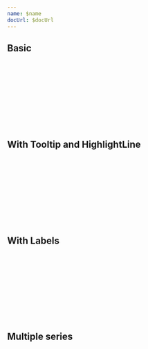```yaml
---
name: $name
docUrl: $docUrl
---
```


<script lang="ts">
	import { scaleOrdinal, scaleTime } from 'd3-scale';
	import { flatGroup } from 'd3-array';
	import { format, parseISO } from 'date-fns';
	import { formatDate, PeriodType } from 'svelte-ux/utils/date';
	import { formatNumberAsStyle } from 'svelte-ux/utils/number';

	import Chart, { Svg } from '$lib/components/Chart.svelte';
	import Area from '$lib/components/Area.svelte';
	import AxisX from '$lib/components/AxisX.svelte';
	import AxisY from '$lib/components/AxisY.svelte';
	import Baseline from '$lib/components/Baseline.svelte';
	import HighlightLine from '$lib/components/HighlightLine.svelte';
	import Labels from '$lib/components/Labels.svelte';
	import Tooltip from '$lib/components/Tooltip.svelte';
	import TooltipContainer from '$lib/components/TooltipContainer.svelte';
	import TooltipItem from '$lib/components/TooltipItem.svelte';

	import Preview from '$lib/docs/Preview.svelte';
	import { createDateSeries } from '$lib/utils/genData';
	import { pivotLonger } from '$lib/utils/pivot';
	import { createPropertySortFunc } from 'svelte-ux/utils/sort';

	const data = createDateSeries({ min: 50, max: 100, value: 'integer' });

	const keys = ['apples', 'bananas', 'oranges']
	const multiSeriesData = createDateSeries({ min: 10, max: 100, value: 'integer', keys });
	const multiSeriesFlatData = pivotLonger(multiSeriesData, keys, 'fruit', 'value');
	const dataByFruit = flatGroup(multiSeriesFlatData, d => d.fruit);

	const fruitColors = {
		apples: 'var(--color-blue-500)',
		bananas: 'var(--color-purple-500)',
		oranges: 'var(--color-green-500)',
	}
</script>

## Basic

<Preview>
	<div class="h-[300px] p-4 border rounded">
		<Chart
			{data}
			x="date"
			xScale={scaleTime()}
			y="value"
			yDomain={[0, null]}
			yNice
			padding={{ left: 16, bottom: 24 }}
		>
			<Svg>
				<AxisY gridlines />
				<AxisX formatTick={(d) => formatDate(d, PeriodType.Day, 'short')} />
				<Baseline x y />
				<Area line={{ width: 2 }} />
			</Svg>
		</Chart>
	</div>
</Preview>

## With Tooltip and HighlightLine

<Preview>
	<div class="h-[300px] p-4 border rounded">
		<Chart
			{data}
			x="date"
			xScale={scaleTime()}
			y="value"
			yDomain={[0, null]}
			yNice
			padding={{ left: 16, bottom: 24 }}
		>
			<Svg>
				<AxisY gridlines />
				<AxisX formatTick={(d) => formatDate(d, PeriodType.Day, 'short')} />
				<Baseline x y />
				<Area line={{ width: 2 }} />
			</Svg>
			<Tooltip let:data>
				<TooltipContainer header={format(data.date, 'eee, MMMM do')}>
					<TooltipItem label="value" value={formatNumberAsStyle(data.value, 'integer')} />
				</TooltipContainer>
				<g slot="highlight">
					<HighlightLine {data} color="var(--color-blue-500)" />
				</g>
			</Tooltip>
		</Chart>
	</div>
</Preview>

## With Labels

<Preview>
	<div class="h-[300px] p-4 border rounded">
		<Chart
			{data}
			x="date"
			xScale={scaleTime()}
			y="value"
			yDomain={[0, null]}
			yNice
			padding={{ left: 16, bottom: 24 }}
		>
			<Svg>
				<AxisY gridlines />
				<AxisX formatTick={(d) => formatDate(d, PeriodType.Day, 'short')} />
				<Baseline x y />
				<Area line={{ width: 2 }} />
				<Labels format="integer" />
			</Svg>
		</Chart>
	</div>
</Preview>

## Multiple series

<Preview>
	<div class="h-[300px] p-4 border rounded">
		<Chart
			data={multiSeriesFlatData}
			x="date"
			xScale={scaleTime()}
			y="value"
			yDomain={[0, null]}
			yNice
			padding={{ left: 16, bottom: 24 }}
		>
			<Svg>
				<AxisY gridlines />
				<AxisX ticks={4} formatTick={(d) => formatDate(d, PeriodType.CalendarYear, 'short')} />
				<Baseline x y />
				{#each dataByFruit as [fruit, data]}
					<Area {data} color={fruitColors[fruit]} line={{ width: 2 }} />
				{/each}
				<Labels format="integer" />
			</Svg>
			<Tooltip let:data mode="voronoi">
				<TooltipContainer header={format(data.date, 'eee, MMMM do')}>
					<TooltipItem label={data.fruit} value={formatNumberAsStyle(data.value, 'integer')} />
				</TooltipContainer>
				<g slot="highlight">
					<HighlightLine {data} color={fruitColors[data.fruit]} />
				</g>
			</Tooltip>
		</Chart>
	</div>
</Preview>
